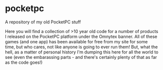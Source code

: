 # pocketpc
A repository of my old PocketPC stuff

Here you will find a collection of >10 year old code for a number of products I released on the PocketPC platform under the Omnytex banner.  All of these games (and one app) has been available for free from my site for some time, but who cares, not like anyone is going to ever run them!  But, what the hell, as a matter of personal history I'm dumping this here for all the world to see (even the embarassing parts - and there's certainly plenty of that as far as the code goes!)
